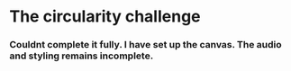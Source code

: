 # The circularity challenge 

### Couldnt complete it fully. I have set up the canvas. The audio and styling remains incomplete.
